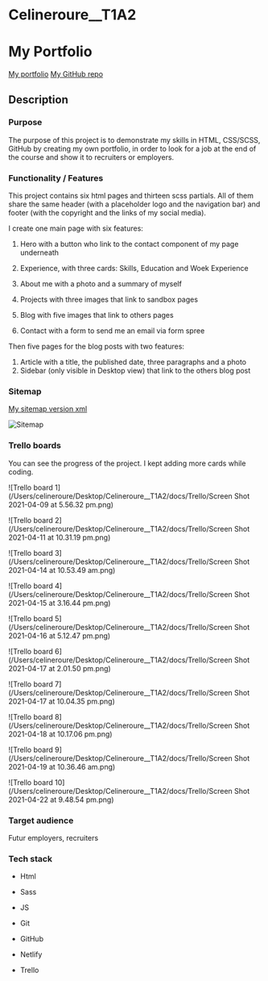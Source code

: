 # Celineroure__T1A2

# My Portfolio

[My portfolio](https://celine-roure-portfolio.netlify.app/)
[My GitHub repo](https://github.com/celinero/Celineroure__T1A2.git)

## Description

### Purpose

The purpose of this project is to demonstrate my skills in HTML, CSS/SCSS, GitHub by creating my own portfolio, in order to look for a job at the end of the course and show it to recruiters or employers.

### Functionality / Features

This project contains six html pages and thirteen scss partials. All of them share the same header (with a placeholder logo and the navigation bar) and footer (with the copyright and the links of my social media). 

I create one main page with six features:

1. Hero with a button who link to the contact component of my page underneath

2. Experience, with three cards: Skills, Education and Woek Experience

3. About me with a photo and a summary of myself
4. Projects  with three images that link to sandbox pages
5. Blog with five images that link to others pages
6. Contact with a form to send me an email via form spree

Then five pages for the blog posts with two features:

1. Article with a title, the published date, three paragraphs and a photo
2. Sidebar (only visible in Desktop view) that link to the others blog post

### Sitemap

[My sitemap version xml](https://www.xml-sitemaps.com/download/celine-roure-portfolio.netlify.app-7483edba5/sitemap.xml?view=1)



![Sitemap](/Users/celineroure/Desktop/Celineroure__T1A2/docs/sitemap.png)



### Trello boards

You can see the progress of the project. I kept adding more cards while coding.

![Trello board 1](/Users/celineroure/Desktop/Celineroure__T1A2/docs/Trello/Screen Shot 2021-04-09 at 5.56.32 pm.png)

![Trello board 2](/Users/celineroure/Desktop/Celineroure__T1A2/docs/Trello/Screen Shot 2021-04-11 at 10.31.19 pm.png)

![Trello board 3](/Users/celineroure/Desktop/Celineroure__T1A2/docs/Trello/Screen Shot 2021-04-14 at 10.53.49 am.png)

![Trello board 4](/Users/celineroure/Desktop/Celineroure__T1A2/docs/Trello/Screen Shot 2021-04-15 at 3.16.44 pm.png)

![Trello board 5](/Users/celineroure/Desktop/Celineroure__T1A2/docs/Trello/Screen Shot 2021-04-16 at 5.12.47 pm.png)

![Trello board 6](/Users/celineroure/Desktop/Celineroure__T1A2/docs/Trello/Screen Shot 2021-04-17 at 2.01.50 pm.png)

![Trello board 7](/Users/celineroure/Desktop/Celineroure__T1A2/docs/Trello/Screen Shot 2021-04-17 at 10.04.35 pm.png)

![Trello board 8](/Users/celineroure/Desktop/Celineroure__T1A2/docs/Trello/Screen Shot 2021-04-18 at 10.17.06 pm.png)

![Trello board 9](/Users/celineroure/Desktop/Celineroure__T1A2/docs/Trello/Screen Shot 2021-04-19 at 10.36.46 am.png)

![Trello board 10](/Users/celineroure/Desktop/Celineroure__T1A2/docs/Trello/Screen Shot 2021-04-22 at 9.48.54 pm.png)



### Target audience

Futur employers, recruiters

### Tech stack

- Html

- Sass

- JS

- Git

- GitHub

- Netlify

- Trello

  



